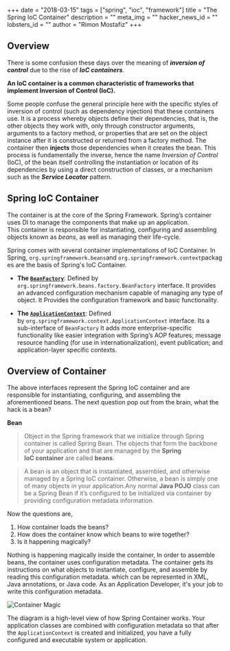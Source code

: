 +++
date = "2018-03-15"
tags = ["spring", "ioc", "framework"]
title = "The Spring IoC Container"
description = ""
meta_img = ""
hacker_news_id = ""
lobsters_id = ""
author = "Rimon Mostafiz"
+++

## Overview
There is some confusion these days over the meaning of _**inversion of control**_ due to the rise of _**IoC containers**_.

**An IoC container is a common characteristic of frameworks that implement Inversion of Control (IoC).**

Some people confuse the general principle here with the specific styles of inversion of control (such as dependency injection) that these containers use. It is a process whereby objects define their dependencies, that is, the other objects they work with, only through constructor arguments, arguments to a factory method, or properties that are set on the object instance after it is constructed or returned from a factory method. The container then __injects__ those dependencies when it creates the bean. This process is fundamentally the inverse, hence the name _Inversion of Control_ (IoC), of the bean itself controlling the instantiation or location of its dependencies by using a direct construction of classes, or a mechanism such as the _**Service Locator**_ pattern.

## Spring IoC Container

The container is at the core of the Spring Framework. Spring’s container uses DI to manage the components that make up an application. This container is responsible for instantiating, configuring and assembling objects known as _beans_, as well as managing their life-cycle.

Spring comes with several container implementations of IoC Container.
In Spring, `org.springframework.beans`and `org.springframework.context`packages are the basis of Spring's IoC Container.

  * **The [`BeanFactory`](https://docs.spring.io/spring-framework/docs/5.0.4.RELEASE/javadoc-api/org/springframework/beans/factory/BeanFactory.html)**: Defined by `org.springframework.beans.factory.BeanFactory` interface. It provides an advanced configuration mechanism capable of managing any type of object. It Provides the configuration framework and basic functionality.

  * **The [`ApplicationContext`](https://docs.spring.io/spring-framework/docs/5.0.4.RELEASE/javadoc-api/org/springframework/context/ApplicationContext.html)**: Defined by `org.springframework.context.ApplicationContext` interface. Its a sub-interface of `BeanFactory` It adds more enterprise-specific functionality like easier integration with Spring’s AOP features; message resource handling (for use in internationalization), event publication; and application-layer specific contexts.

## Overview of Container
The above interfaces represent the Spring IoC container and are responsible for instantiating, configuring, and assembling the aforementioned beans. The next question pop out from the brain, what the hack is a bean?

**Bean**

> Object in the Spring framework that we initialize through Spring container is called Spring Bean.
The objects that form the backbone of your application and that are managed by the __Spring IoC container__ are called __beans__.

>A bean is an object that is instantiated, assembled, and otherwise managed by a Spring IoC container. Otherwise, a bean is simply one of many objects in your application.Any normal __Java POJO__ class can be a Spring Bean if it’s configured to be initialized via container by providing configuration metadata information.

Now the questions are,
  1. How container loads the beans?
  2. How does the container know which beans to wire together?
  3. Is it happening magically?

Nothing is happening magically inside the container, In order to assemble beans, the container uses configuration metadata.
The container gets its instructions on what objects to instantiate, configure, and assemble by reading this configuration metadata. which can be represented in XML, Java annotations, or Java code. As an Application Developer, it's your job to write this configuration metadata.

![Container Magic](https://docs.spring.io/spring/docs/current/spring-framework-reference/images/container-magic.png)

The diagram is a high-level view of how Spring Container works. Your application classes are combined with configuration metadata so that after the `ApplicationContext` is created and initialized, you have a fully configured and executable system or application.
